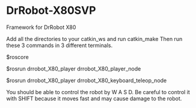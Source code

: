 # DrRobot-X80SVP
Framework for DrRobot X80

Add all the directories to your catkin_ws and run catkin_make
Then run these 3 commands in 3 different terminals.

$roscore

$rosrun drrobot_X80_player drrobot_X80_player_node

$rosrun drrobot_X80_player drrobot_X80_keyboard_teleop_node

You should be able to control the robot by W A S D. Be careful to control it with SHIFT because it moves fast and may cause damage to the robot.
